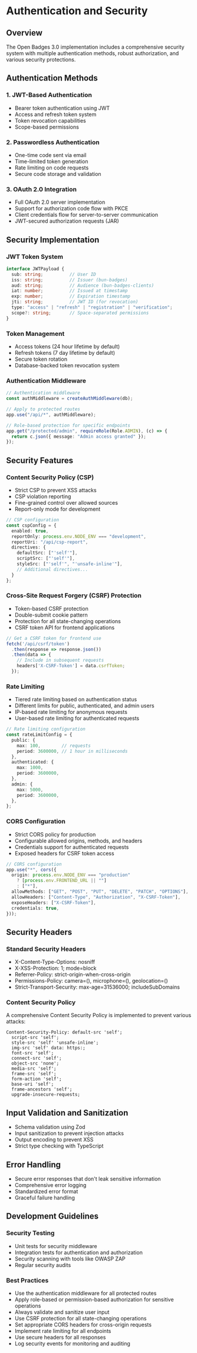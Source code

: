 # Authentication and Security

## Overview
The Open Badges 3.0 implementation includes a comprehensive security system with multiple authentication methods, robust authorization, and various security protections.

## Authentication Methods

### 1. JWT-Based Authentication
- Bearer token authentication using JWT
- Access and refresh token system
- Token revocation capabilities
- Scope-based permissions

### 2. Passwordless Authentication
- One-time code sent via email
- Time-limited token generation
- Rate limiting on code requests
- Secure code storage and validation

### 3. OAuth 2.0 Integration
- Full OAuth 2.0 server implementation
- Support for authorization code flow with PKCE
- Client credentials flow for server-to-server communication
- JWT-secured authorization requests (JAR)

## Security Implementation

### JWT Token System
```typescript
interface JWTPayload {
  sub: string;          // User ID
  iss: string;          // Issuer (bun-badges)
  aud: string;          // Audience (bun-badges-clients)
  iat: number;          // Issued at timestamp
  exp: number;          // Expiration timestamp
  jti: string;          // JWT ID (for revocation)
  type: "access" | "refresh" | "registration" | "verification";
  scope?: string;       // Space-separated permissions
}
```

### Token Management
- Access tokens (24 hour lifetime by default)
- Refresh tokens (7 day lifetime by default)
- Secure token rotation
- Database-backed token revocation system

### Authentication Middleware
```typescript
// Authentication middleware
const authMiddleware = createAuthMiddleware(db);

// Apply to protected routes
app.use("/api/*", authMiddleware);

// Role-based protection for specific endpoints
app.get("/protected/admin", requireRole(Role.ADMIN), (c) => {
  return c.json({ message: "Admin access granted" });
});
```

## Security Features

### Content Security Policy (CSP)
- Strict CSP to prevent XSS attacks
- CSP violation reporting
- Fine-grained control over allowed sources
- Report-only mode for development

```typescript
// CSP configuration
const cspConfig = {
  enabled: true,
  reportOnly: process.env.NODE_ENV === "development",
  reportUri: "/api/csp-report",
  directives: {
    defaultSrc: ["'self'"],
    scriptSrc: ["'self'"],
    styleSrc: ["'self'", "'unsafe-inline'"],
    // Additional directives...
  }
};
```

### Cross-Site Request Forgery (CSRF) Protection
- Token-based CSRF protection
- Double-submit cookie pattern
- Protection for all state-changing operations
- CSRF token API for frontend applications

```typescript
// Get a CSRF token for frontend use
fetch('/api/csrf/token')
  .then(response => response.json())
  .then(data => {
    // Include in subsequent requests
    headers['X-CSRF-Token'] = data.csrfToken;
  });
```

### Rate Limiting
- Tiered rate limiting based on authentication status
- Different limits for public, authenticated, and admin users
- IP-based rate limiting for anonymous requests
- User-based rate limiting for authenticated requests

```typescript
// Rate limiting configuration
const rateLimitConfig = {
  public: {
    max: 100,        // requests
    period: 3600000, // 1 hour in milliseconds
  },
  authenticated: {
    max: 1000,
    period: 3600000,
  },
  admin: {
    max: 5000,
    period: 3600000,
  },
};
```

### CORS Configuration
- Strict CORS policy for production
- Configurable allowed origins, methods, and headers
- Credentials support for authenticated requests
- Exposed headers for CSRF token access

```typescript
// CORS configuration
app.use("*", cors({
  origin: process.env.NODE_ENV === "production" 
    ? [process.env.FRONTEND_URL || ""]
    : ["*"],
  allowMethods: ["GET", "POST", "PUT", "DELETE", "PATCH", "OPTIONS"],
  allowHeaders: ["Content-Type", "Authorization", "X-CSRF-Token"],
  exposeHeaders: ["X-CSRF-Token"],
  credentials: true,
}));
```

## Security Headers

### Standard Security Headers
- X-Content-Type-Options: nosniff
- X-XSS-Protection: 1; mode=block
- Referrer-Policy: strict-origin-when-cross-origin
- Permissions-Policy: camera=(), microphone=(), geolocation=()
- Strict-Transport-Security: max-age=31536000; includeSubDomains

### Content Security Policy
A comprehensive Content Security Policy is implemented to prevent various attacks:

```
Content-Security-Policy: default-src 'self'; 
  script-src 'self'; 
  style-src 'self' 'unsafe-inline'; 
  img-src 'self' data: https:; 
  font-src 'self'; 
  connect-src 'self'; 
  object-src 'none'; 
  media-src 'self'; 
  frame-src 'self'; 
  form-action 'self'; 
  base-uri 'self'; 
  frame-ancestors 'self'; 
  upgrade-insecure-requests;
```

## Input Validation and Sanitization
- Schema validation using Zod
- Input sanitization to prevent injection attacks
- Output encoding to prevent XSS
- Strict type checking with TypeScript

## Error Handling
- Secure error responses that don't leak sensitive information
- Comprehensive error logging
- Standardized error format
- Graceful failure handling

## Development Guidelines

### Security Testing
- Unit tests for security middleware
- Integration tests for authentication and authorization
- Security scanning with tools like OWASP ZAP
- Regular security audits

### Best Practices
- Use the authentication middleware for all protected routes
- Apply role-based or permission-based authorization for sensitive operations
- Always validate and sanitize user input
- Use CSRF protection for all state-changing operations
- Set appropriate CORS headers for cross-origin requests
- Implement rate limiting for all endpoints
- Use secure headers for all responses
- Log security events for monitoring and auditing
